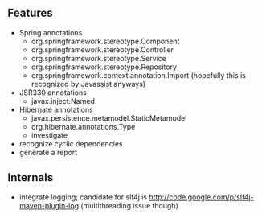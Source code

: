 Features
--------
* Spring annotations
    * org.springframework.stereotype.Component
    * org.springframework.stereotype.Controller
    * org.springframework.stereotype.Service
    * org.springframework.stereotype.Repository
    * org.springframework.context.annotation.Import (hopefully this is recognized by Javassist anyways)
* JSR330 annotations
    * javax.inject.Named
* Hibernate annotations
    * javax.persistence.metamodel.StaticMetamodel
    * org.hibernate.annotations.Type
    * investigate
* recognize cyclic dependencies
* generate a report

Internals
---------
* integrate logging; candidate for slf4j is http://code.google.com/p/slf4j-maven-plugin-log (multithreading issue though)